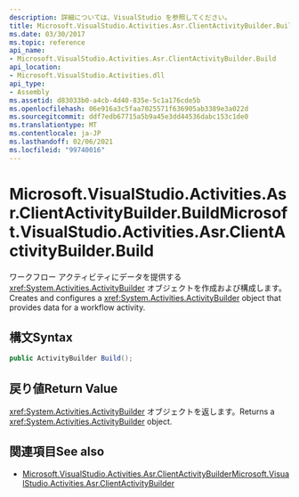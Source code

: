 ```yaml
---
description: 詳細については、VisualStudio を参照してください。
title: Microsoft.VisualStudio.Activities.Asr.ClientActivityBuilder.Build
ms.date: 03/30/2017
ms.topic: reference
api_name:
- Microsoft.VisualStudio.Activities.Asr.ClientActivityBuilder.Build
api_location:
- Microsoft.VisualStudio.Activities.dll
api_type:
- Assembly
ms.assetid: d83033b0-a4cb-4d40-835e-5c1a176cde5b
ms.openlocfilehash: 06e916a3c5faa7025571f636905ab3389e3a022d
ms.sourcegitcommit: ddf7edb67715a5b9a45e3dd44536dabc153c1de0
ms.translationtype: MT
ms.contentlocale: ja-JP
ms.lasthandoff: 02/06/2021
ms.locfileid: "99740016"
---
```

# <a name="microsoftvisualstudioactivitiesasrclientactivitybuilderbuild"></a><span data-ttu-id="c4b7c-103">Microsoft.VisualStudio.Activities.Asr.ClientActivityBuilder.Build</span><span class="sxs-lookup"><span data-stu-id="c4b7c-103">Microsoft.VisualStudio.Activities.Asr.ClientActivityBuilder.Build</span></span>

<span data-ttu-id="c4b7c-104">ワークフロー アクティビティにデータを提供する <xref:System.Activities.ActivityBuilder> オブジェクトを作成および構成します。</span><span class="sxs-lookup"><span data-stu-id="c4b7c-104">Creates and configures a <xref:System.Activities.ActivityBuilder> object that provides data for a workflow activity.</span></span>  
  
## <a name="syntax"></a><span data-ttu-id="c4b7c-105">構文</span><span class="sxs-lookup"><span data-stu-id="c4b7c-105">Syntax</span></span>  
  
```csharp  
public ActivityBuilder Build();
```  
  
## <a name="return-value"></a><span data-ttu-id="c4b7c-106">戻り値</span><span class="sxs-lookup"><span data-stu-id="c4b7c-106">Return Value</span></span>  

 <span data-ttu-id="c4b7c-107"><xref:System.Activities.ActivityBuilder> オブジェクトを返します。</span><span class="sxs-lookup"><span data-stu-id="c4b7c-107">Returns a <xref:System.Activities.ActivityBuilder> object.</span></span>  
  
## <a name="see-also"></a><span data-ttu-id="c4b7c-108">関連項目</span><span class="sxs-lookup"><span data-stu-id="c4b7c-108">See also</span></span>

- [<span data-ttu-id="c4b7c-109">Microsoft.VisualStudio.Activities.Asr.ClientActivityBuilder</span><span class="sxs-lookup"><span data-stu-id="c4b7c-109">Microsoft.VisualStudio.Activities.Asr.ClientActivityBuilder</span></span>](microsoft-visualstudio-activities-asr-clientactivitybuilder.md)
